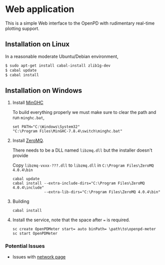 # Web application

This is a simple Web interface to the OpenPD with rudimentary real-time
plotting support.

## Installation on Linux

In a reasonable moderate Ubuntu/Debian environment,

```bash
$ sudo apt-get install cabal-install zlib1g-dev
$ cabal update
$ cabal install
```

## Installation on Windows

 1. Install [MinGHC][]

    To build everything properly we must make sure to clear the path and
    run `minghc.bat`,

    ```
    set PATH="C:\Windows\System32"
    "C:\Program Files\MinGHC-7.8.4\switch\minghc.bat"
    ```

 2. Install [ZeroMQ][].
    
    There needs to be a DLL named `libzmq.dll` but the installer doesn't provide 

    Copy `libzmq-vxxx-???.dll` to `libzmq.dll` in `C:\Program Files\ZeroMQ 4.0.4\bin`

    ```
    cabal update
    cabal install --extra-include-dirs="C:\Program Files\ZeroMQ 4.0.4\include"
                  --extra-lib-dirs="C:\Program Files\ZeroMQ 4.0.4\bin"
    ```
 3. Building
 
    ```
    cabal install
    ```
 4. Install the service, note that the space after `=` is required.
 
    ```
    sc create OpenPDMeter start= auto binPath= \path\to\openpd-meter
    sc start OpenPDMeter
    ```

### Potential Issues

 * Issues with
   [network page](https://stackoverflow.com/questions/1415309/problem-using-network-package-in-ghc)

[ZeroMQ]: http://zeromq.org/distro:microsoft-windows
[MinGHC]: http://github.com/fpco/minghc 

